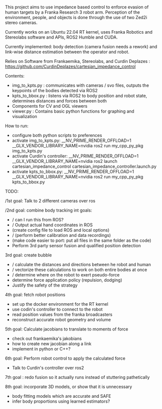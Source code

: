 This project aims to use impedance based control to enforce evasion of human targets by a Franka Research 3 robot arm.
Perception of the environment, people, and objects is done through the use of two Zed2i stereo cameras.

Currently works on an Ubuntu 22.04 RT kernel, uses Franka Robotics and Stereolabs software and APIs, ROS2 Humble and CUDA.

Currently implemented: body detection (camera fusion needs a rework) and link-wise distance estimation between the operator and robot.

Relies on Software from Frankaemika, Stereolabs, and Curdin Deplazes : https://github.com/CurdinDeplazes/cartesian_impedance_control

Contents:
- img_to_kpts.py  : communicates with cameras / svo files, outputs the keypoints of the bodies detected via ROS2
- kpts_to_bbox.py : listens via ROS2 to body position and robot state, determines distances and forces between both
- Components for CV and OGL viewers
- viewer.py       : Contains basic python functions for graphing and visualization

How to run:

- configure both python scripts to preferences
- activate img_to_kpts.py: __NV_PRIME_RENDER_OFFLOAD=1 __GLX_VENDOR_LIBRARY_NAME=nvidia ros2 run my_cpp_py_pkg img_to_kpts.py
- activate Curdin's controller:
__NV_PRIME_RENDER_OFFLOAD=1 __GLX_VENDOR_LIBRARY_NAME=nvidia ros2 launch cartesian_impedance_control cartesian_impedance_controller.launch.py
- activate kpts_to_bbox.py: __NV_PRIME_RENDER_OFFLOAD=1 __GLX_VENDOR_LIBRARY_NAME=nvidia ros2 run my_cpp_py_pkg kpts_to_bbox.py

TODO:

/1st goal: Talk to 2 different cameras over ros

/2nd goal: combine body tracking
  int goals:
  - /  can I run this from ROS?
  - /  Output actual hand coordinates in ROS
  - (create config file to load ROS and local options)
  - /  (perform better calibration and data recordings)
  - (make code easier to port: put all files in the same folder as the code)
  - Perform 3rd party sensor fusion and qualified position detection

3rd goal: create bubble
  - /  calculate the distances and directions between he robot and human
  - /  vectorize these calculations to work on both entire bodies at once
  - /  determine where on the robot to exert pseudo-force
  - determine force application policy (repulsion, dodging)
  - Justify the safety of the strategy

4th goal: fetch robot positions
  - set up the docker environment for the RT kernel
  - use codin's controller to connect to the robot
  - read position values from the franka broadcasters
  - reconstruct accurate robot geometry and volume

5th goal: Calculate jacobians to translate to moments of force
  - check out frankaemika's jakobians
  - how to create new jacobian along a link
  - implement in python or C++?

6th goal: Perform robot control to apply the calculated force
  - Talk to Curdin's controller over ros2

7th goal : redo fusion so it actually runs instead of stuttering pathetically

8th goal: incorporate 3D models, or show that it is unnecessary
  - body fitting models which are accurate and SAFE
  - infer body proportions using learned estimators?

